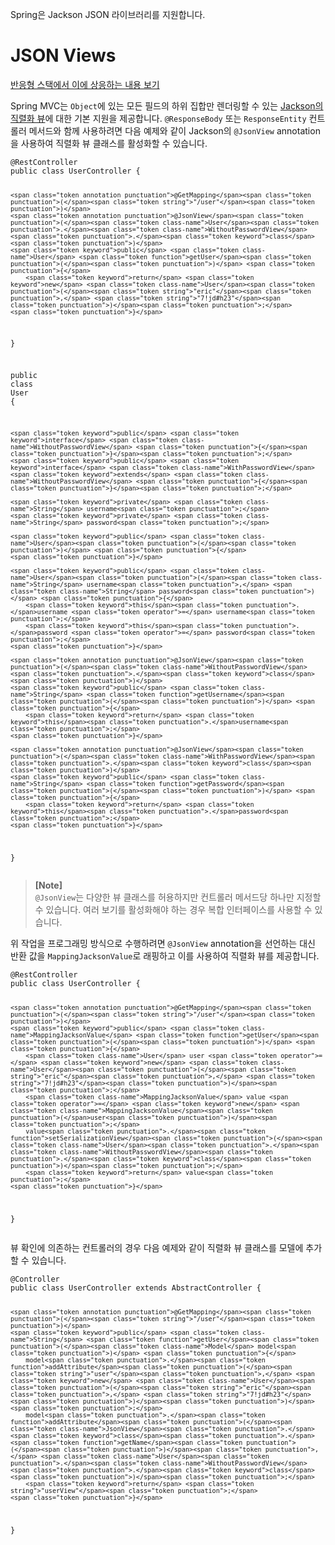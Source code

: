<p>Spring은 Jackson JSON 라이브러리를 지원합니다.</p>
<h1 id="json-views">JSON Views</h1>
<p><a href="https://docs.spring.io/spring-framework/reference/web/webflux/controller/ann-methods/jackson.html#webflux-ann-jsonview">반응형 스택에서 이에 상응하는 내용 보기</a></p>
<p>Spring MVC는 <code>Object</code>에 있는 모든 필드의 하위 집합만 렌더링할 수 있는 <a href="https://www.baeldung.com/jackson-json-view-annotation">Jackson의 직렬화 뷰</a>에 대한 기본 지원을 제공합니다. <code>@ResponseBody</code> 또는 <code>ResponseEntity</code> 컨트롤러 메서드와 함께 사용하려면 다음 예제와 같이 Jackson의 <code>@JsonView</code> annotation을 사용하여 직렬화 뷰 클래스를 활성화할 수 있습니다.</p>
<pre><code class="language-java"><span class="token annotation punctuation">@RestController</span>
<span class="token keyword">public</span> <span class="token keyword">class</span> <span class="token class-name">UserController</span> <span class="token punctuation">{</span>

	<span class="token annotation punctuation">@GetMapping</span><span class="token punctuation">(</span><span class="token string">"/user"</span><span class="token punctuation">)</span>
	<span class="token annotation punctuation">@JsonView</span><span class="token punctuation">(</span><span class="token class-name">User</span><span class="token punctuation">.</span><span class="token class-name">WithoutPasswordView</span><span class="token punctuation">.</span><span class="token keyword">class</span><span class="token punctuation">)</span>
	<span class="token keyword">public</span> <span class="token class-name">User</span> <span class="token function">getUser</span><span class="token punctuation">(</span><span class="token punctuation">)</span> <span class="token punctuation">{</span>
		<span class="token keyword">return</span> <span class="token keyword">new</span> <span class="token class-name">User</span><span class="token punctuation">(</span><span class="token string">"eric"</span><span class="token punctuation">,</span> <span class="token string">"7!jd#h23"</span><span class="token punctuation">)</span><span class="token punctuation">;</span>
	<span class="token punctuation">}</span>
<span class="token punctuation">}</span>

<span class="token keyword">public</span> <span class="token keyword">class</span> <span class="token class-name">User</span> <span class="token punctuation">{</span>

	<span class="token keyword">public</span> <span class="token keyword">interface</span> <span class="token class-name">WithoutPasswordView</span> <span class="token punctuation">{</span><span class="token punctuation">}</span><span class="token punctuation">;</span>
	<span class="token keyword">public</span> <span class="token keyword">interface</span> <span class="token class-name">WithPasswordView</span> <span class="token keyword">extends</span> <span class="token class-name">WithoutPasswordView</span> <span class="token punctuation">{</span><span class="token punctuation">}</span><span class="token punctuation">;</span>

	<span class="token keyword">private</span> <span class="token class-name">String</span> username<span class="token punctuation">;</span>
	<span class="token keyword">private</span> <span class="token class-name">String</span> password<span class="token punctuation">;</span>

	<span class="token keyword">public</span> <span class="token class-name">User</span><span class="token punctuation">(</span><span class="token punctuation">)</span> <span class="token punctuation">{</span>
	<span class="token punctuation">}</span>

	<span class="token keyword">public</span> <span class="token class-name">User</span><span class="token punctuation">(</span><span class="token class-name">String</span> username<span class="token punctuation">,</span> <span class="token class-name">String</span> password<span class="token punctuation">)</span> <span class="token punctuation">{</span>
		<span class="token keyword">this</span><span class="token punctuation">.</span>username <span class="token operator">=</span> username<span class="token punctuation">;</span>
		<span class="token keyword">this</span><span class="token punctuation">.</span>password <span class="token operator">=</span> password<span class="token punctuation">;</span>
	<span class="token punctuation">}</span>

	<span class="token annotation punctuation">@JsonView</span><span class="token punctuation">(</span><span class="token class-name">WithoutPasswordView</span><span class="token punctuation">.</span><span class="token keyword">class</span><span class="token punctuation">)</span>
	<span class="token keyword">public</span> <span class="token class-name">String</span> <span class="token function">getUsername</span><span class="token punctuation">(</span><span class="token punctuation">)</span> <span class="token punctuation">{</span>
		<span class="token keyword">return</span> <span class="token keyword">this</span><span class="token punctuation">.</span>username<span class="token punctuation">;</span>
	<span class="token punctuation">}</span>

	<span class="token annotation punctuation">@JsonView</span><span class="token punctuation">(</span><span class="token class-name">WithPasswordView</span><span class="token punctuation">.</span><span class="token keyword">class</span><span class="token punctuation">)</span>
	<span class="token keyword">public</span> <span class="token class-name">String</span> <span class="token function">getPassword</span><span class="token punctuation">(</span><span class="token punctuation">)</span> <span class="token punctuation">{</span>
		<span class="token keyword">return</span> <span class="token keyword">this</span><span class="token punctuation">.</span>password<span class="token punctuation">;</span>
	<span class="token punctuation">}</span>
<span class="token punctuation">}</span></code></pre>
<blockquote>
<p><strong>[Note]</strong><br>
<code>@JsonView</code>는 다양한 뷰 클래스를 허용하지만 컨트롤러 메서드당 하나만 지정할 수 있습니다. 여러 보기를 활성화해야 하는 경우 복합 인터페이스를 사용할 수 있습니다.</p>
</blockquote>
<p>위 작업을 프로그래밍 방식으로 수행하려면 <code>@JsonView</code> annotation을 선언하는 대신 반환 값을 <code>MappingJacksonValue</code>로 래핑하고 이를 사용하여 직렬화 뷰를 제공합니다.</p>
<pre><code class="language-java"><span class="token annotation punctuation">@RestController</span>
<span class="token keyword">public</span> <span class="token keyword">class</span> <span class="token class-name">UserController</span> <span class="token punctuation">{</span>

	<span class="token annotation punctuation">@GetMapping</span><span class="token punctuation">(</span><span class="token string">"/user"</span><span class="token punctuation">)</span>
	<span class="token keyword">public</span> <span class="token class-name">MappingJacksonValue</span> <span class="token function">getUser</span><span class="token punctuation">(</span><span class="token punctuation">)</span> <span class="token punctuation">{</span>
		<span class="token class-name">User</span> user <span class="token operator">=</span> <span class="token keyword">new</span> <span class="token class-name">User</span><span class="token punctuation">(</span><span class="token string">"eric"</span><span class="token punctuation">,</span> <span class="token string">"7!jd#h23"</span><span class="token punctuation">)</span><span class="token punctuation">;</span>
		<span class="token class-name">MappingJacksonValue</span> value <span class="token operator">=</span> <span class="token keyword">new</span> <span class="token class-name">MappingJacksonValue</span><span class="token punctuation">(</span>user<span class="token punctuation">)</span><span class="token punctuation">;</span>
		value<span class="token punctuation">.</span><span class="token function">setSerializationView</span><span class="token punctuation">(</span><span class="token class-name">User</span><span class="token punctuation">.</span><span class="token class-name">WithoutPasswordView</span><span class="token punctuation">.</span><span class="token keyword">class</span><span class="token punctuation">)</span><span class="token punctuation">;</span>
		<span class="token keyword">return</span> value<span class="token punctuation">;</span>
	<span class="token punctuation">}</span>
<span class="token punctuation">}</span></code></pre>
<p>뷰 확인에 의존하는 컨트롤러의 경우 다음 예제와 같이 직렬화 뷰 클래스를 모델에 추가할 수 있습니다.</p>
<pre><code class="language-java"><span class="token annotation punctuation">@Controller</span>
<span class="token keyword">public</span> <span class="token keyword">class</span> <span class="token class-name">UserController</span> <span class="token keyword">extends</span> <span class="token class-name">AbstractController</span> <span class="token punctuation">{</span>

	<span class="token annotation punctuation">@GetMapping</span><span class="token punctuation">(</span><span class="token string">"/user"</span><span class="token punctuation">)</span>
	<span class="token keyword">public</span> <span class="token class-name">String</span> <span class="token function">getUser</span><span class="token punctuation">(</span><span class="token class-name">Model</span> model<span class="token punctuation">)</span> <span class="token punctuation">{</span>
		model<span class="token punctuation">.</span><span class="token function">addAttribute</span><span class="token punctuation">(</span><span class="token string">"user"</span><span class="token punctuation">,</span> <span class="token keyword">new</span> <span class="token class-name">User</span><span class="token punctuation">(</span><span class="token string">"eric"</span><span class="token punctuation">,</span> <span class="token string">"7!jd#h23"</span><span class="token punctuation">)</span><span class="token punctuation">)</span><span class="token punctuation">;</span>
		model<span class="token punctuation">.</span><span class="token function">addAttribute</span><span class="token punctuation">(</span><span class="token class-name">JsonView</span><span class="token punctuation">.</span><span class="token keyword">class</span><span class="token punctuation">.</span><span class="token function">getName</span><span class="token punctuation">(</span><span class="token punctuation">)</span><span class="token punctuation">,</span> <span class="token class-name">User</span><span class="token punctuation">.</span><span class="token class-name">WithoutPasswordView</span><span class="token punctuation">.</span><span class="token keyword">class</span><span class="token punctuation">)</span><span class="token punctuation">;</span>
		<span class="token keyword">return</span> <span class="token string">"userView"</span><span class="token punctuation">;</span>
	<span class="token punctuation">}</span>
<span class="token punctuation">}</span></code></pre>